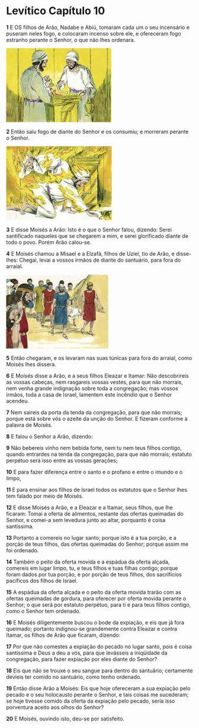 # Levítico Capítulo 10

**1** 	E OS filhos de Arão, Nadabe e Abiú, tomaram cada um o seu incensário e puseram neles fogo, e colocaram incenso sobre ele, e ofereceram fogo estranho perante o Senhor, o que não lhes ordenara.

![](../Images/SweetPublishing/3-10-1.jpg) 

**2** 	Então saiu fogo de diante do Senhor e os consumiu; e morreram perante o Senhor.

![](../Images/SweetPublishing/3-10-2.jpg) 

**3** 	E disse Moisés a Arão: Isto é o que o Senhor falou, dizendo: Serei santificado naqueles que se chegarem a mim, e serei glorificado diante de todo o povo. Porém Arão calou-se.

**4** 	E Moisés chamou a Misael e a Elzafã, filhos de Uziel, tio de Arão, e disse-lhes: Chegai, levai a vossos irmãos de diante do santuário, para fora do arraial.

![](../Images/SweetPublishing/3-10-3.jpg) 

**5** 	Então chegaram, e os levaram nas suas túnicas para fora do arraial, como Moisés lhes dissera.

**6** 	E Moisés disse a Arão, e a seus filhos Eleazar e Itamar: Não descobrireis as vossas cabeças, nem rasgareis vossas vestes, para que não morrais, nem venha grande indignação sobre toda a congregação; mas vossos irmãos, toda a casa de Israel, lamentem este incêndio que o Senhor acendeu.

**7** 	Nem saireis da porta da tenda da congregação, para que não morrais; porque está sobre vós o azeite da unção do Senhor. E fizeram conforme à palavra de Moisés.

**8** 	E falou o Senhor a Arão, dizendo:

**9** 	Não bebereis vinho nem bebida forte, nem tu nem teus filhos contigo, quando entrardes na tenda da congregação, para que não morrais; estatuto perpétuo será isso entre as vossas gerações;

**10** 	E para fazer diferença entre o santo e o profano e entre o imundo e o limpo,

**11** 	E para ensinar aos filhos de Israel todos os estatutos que o Senhor lhes tem falado por meio de Moisés.

**12** 	E disse Moisés a Arão, e a Eleazar e a Itamar, seus filhos, que lhe ficaram: Tomai a oferta de alimentos, restante das ofertas queimadas do Senhor, e comei-a sem levedura junto ao altar, porquanto é coisa santíssima.

**13** 	Portanto a comereis no lugar santo; porque isto é a tua porção, e a porção de teus filhos, das ofertas queimadas do Senhor; porque assim me foi ordenado.

**14** 	Também o peito da oferta movida e a espádua da oferta alçada, comereis em lugar limpo, tu, e teus filhos e tuas filhas contigo; porque foram dados por tua porção, e por porção de teus filhos, dos sacrifícios pacíficos dos filhos de Israel.

**15** 	A espádua da oferta alçada e o peito da oferta movida trarão com as ofertas queimadas de gordura, para oferecer por oferta movida perante o Senhor; o que será por estatuto perpétuo, para ti e para teus filhos contigo, como o Senhor tem ordenado.

**16** 	E Moisés diligentemente buscou o bode da expiação, e eis que já fora queimado; portanto indignou-se grandemente contra Eleazar e contra Itamar, os filhos de Arão que ficaram, dizendo:

**17** 	Por que não comestes a expiação do pecado no lugar santo, pois é coisa santíssima e Deus a deu a vós, para que levásseis a iniqüidade da congregação, para fazer expiação por eles diante do Senhor?

**18** 	Eis que não se trouxe o seu sangue para dentro do santuário; certamente devíeis ter comido no santuário, como tenho ordenado.

**19** 	Então disse Arão a Moisés: Eis que hoje ofereceram a sua expiação pelo pecado e o seu holocausto perante o Senhor, e tais coisas me sucederam; se hoje tivesse comido da oferta da expiação pelo pecado, seria isso porventura aceito aos olhos do Senhor?

**20** 	E Moisés, ouvindo isto, deu-se por satisfeito.

